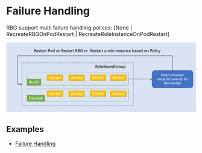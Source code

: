 # Failure Handling

RBG support multi failure handling polices: [None | RecreateRBGOnPodRestart | RecreateRoleInstanceOnPodRestart]

![](../img/failure-handling.png)

## Examples

- [Failure Handling](../../examples/base/restart-policy.yaml)